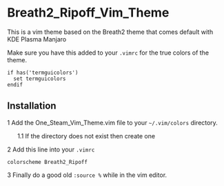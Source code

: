 # Breath2_Ripoff_Vim_Theme
This is a vim theme based on the Breath2 theme that comes default with KDE Plasma Manjaro

Make sure you have this added to your `.vimrc` for the true colors of the theme.
```vim
if has('termguicolors')
  set termguicolors
endif
```

## Installation
1 Add the One_Steam_Vim_Theme.vim file to your `~/.vim/colors` directory.

&nbsp;&nbsp;&nbsp;&nbsp;&nbsp;&nbsp;1.1 If the directory does not exist then create one

2 Add this line into your `.vimrc`
```vim
colorscheme Breath2_Ripoff
```

3 Finally do a good old `:source %` while in the vim editor.
